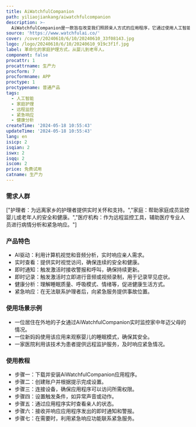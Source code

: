 ```yaml
---
title: AiWatchfulCompanion
path: yiliaojiankang/aiwatchfulcompanion
description: >-
  AiWatchfulCompanion是一款旨在改变我们照顾亲人方式的应用程序，它通过使用人工智能技术，为远离家乡的护理者提供实时的关怀和支持。该应用利用计算机视觉和音频分析，实时响应亲人的需求，提供连续的安全和健康保障。它还具备紧急响应功能，在无法联系到护理者时，能够向紧急服务提供事故位置。
source: 'https://www.watchfulai.co/'
cover: /cover/20240610/6/10/20240610_33f08143.jpg
logo: /logo/20240610/6/10/20240610_919c3f1f.jpg
label: 革命化的家庭护理方式，从婴儿到老年人。
component: false
procattr: 1
procattrname: 生产力
procform: 7
procformname: APP
proctype: 1
proctypename: 普通产品
tags:
  - 人工智能
  - 家庭护理
  - 远程监控
  - 紧急响应
  - 健康分析
createTime: '2024-05-18 10:55:43'
updateTime: '2024-05-18 10:55:43'
lang: en
isicp: 2
isqian: 2
iswx: 2
isqq: 2
iscom: 2
price: 免费试用
catname: 生产力
---
```




### 需求人群
["护理者：为远离家乡的护理者提供实时关怀和支持。","家庭：帮助家庭成员监控婴儿或老年人的安全和健康。","医疗机构：作为远程监控工具，辅助医疗专业人员进行病情分析和紧急响应。"]

### 产品特色
* AI驱动：利用计算机视觉和音频分析，实时响应亲人需求。
* 实时查看：提供实时视觉访问，确保连续的安全和健康。
* 即时通知：触发激活时接收警报和呼叫，确保持续更新。
* 即时记录：触发激活时立即进行音频或视频录制，用于记录罕见症状。
* 健康分析：理解睡眠质量、呼吸模式、情绪等，促进健康生活方式。
* 紧急响应：在无法联系护理者后，向紧急服务提供事故位置。

### 使用场景示例
* 一位居住在外地的子女通过AiWatchfulCompanion实时监控家中年迈父母的情况。
* 一位新妈妈使用该应用来观察婴儿的睡眠模式，确保其安全。
* 一家医院利用该技术为患者提供远程监护服务，及时响应紧急情况。

### 使用教程
* 步骤一：下载并安装AiWatchfulCompanion应用程序。
* 步骤二：创建账户并根据提示完成设置。
* 步骤三：连接设备，确保应用程序可以访问所需权限。
* 步骤四：设置触发条件，如异常声音或动作。
* 步骤五：通过应用程序实时查看亲人的状态。
* 步骤六：接收并响应应用程序发出的即时通知和警报。
* 步骤七：在需要时，利用紧急响应功能联系紧急服务。

  
